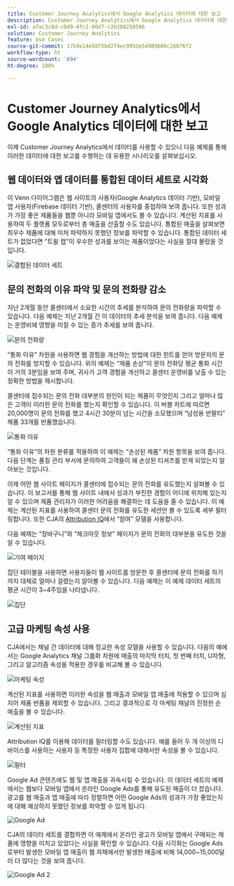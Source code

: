 ```yaml
---
title: Customer Journey Analytics에서 Google Analytics 데이터에 대한 보고
description: Customer Journey Analytics에서 Google Analytics 데이터에 대한 유용한 보고서 표시
exl-id: a7ac3c8d-c0d9-4fc2-80d7-c2b388250586
solution: Customer Journey Analytics
feature: Use Cases
source-git-commit: 17b9e14e58f5bd2f4ec995de54989b00c26076f2
workflow-type: ht
source-wordcount: '694'
ht-degree: 100%

---
```


# Customer Journey Analytics에서 Google Analytics 데이터에 대한 보고

이제 Customer Journey Analytics에서 데이터를 사용할 수 있으니 다음 예제를 통해 이러한 데이터에 대한 보고를 수행하는 데 유용한 시나리오를 살펴보십시오.

## 웹 데이터와 앱 데이터를 통합된 데이터 세트로 시각화

이 Venn 다이어그램은 웹 사이트의 사용자(Google Analytics 데이터 기반), 모바일 앱 사용자(Firebase 데이터 기반), 콜센터의 사용자를 중첩하여 보여 줍니다. 또한 성과가 가장 좋은 제품들을 웹뿐 아니라 모바일 앱에서도 볼 수 있습니다. 계산된 지표를 사용하여 두 플랫폼 모두로부터 총 매출을 산출할 수도 있습니다. 통합된 매출을 살펴보면 최우수 제품에 대해 미처 파악하지 못했던 정보를 파악할 수 있습니다. 통합된 데이터 세트가 없었다면 &quot;트윌 캡&quot;이 우수한 성과를 보이는 제품이었다는 사실을 절대 몰랐을 것입니다.

![결합된 데이터 세트](../assets/combined-datasets.png)

## 문의 전화의 이유 파악 및 문의 전화량 감소

지난 2개월 동안 콜센터에서 소요한 시간의 추세를 분석하여 문의 전화량을 파악할 수 있습니다. 다음 예제는 지난 2개월 간 이 데이터의 추세 분석을 보여 줍니다. 다음 예제는 운영비에 영향을 미칠 수 있는 증가 추세를 보여 줍니다.

![문의 전화량](../assets/call-volume.png)

“통화 이유” 차원을 사용하면 웹 경험을 개선하는 방법에 대한 힌트를 얻어 방문자의 문의 전화를 방지할 수 있습니다. 위의 예제는 “제품 손상”이 문의 전화당 평균 통화 시간이 거의 3분임을 보여 주며, 귀사가 고객 경험을 개선하고 콜센터 운영비를 낮출 수 있는 정확한 방법을 제시합니다.

콜센터에 접수되는 문의 전화 대부분의 원인이 되는 제품이 무엇인지 그리고 얼마나 많은 고객이 이러한 문의 전화를 했는지 확인할 수 있습니다. 이 버블 차트에 따르면 20,000명이 문의 전화를 했고 4시간 30분이 넘는 시간을 소모했으며 “남성용 반팔티” 제품 33개를 반품했습니다.

![통화 이유](../assets/call-reason.png)

“통화 이유”의 차원 분류를 적용하여 이 예제는 “손상된 제품” 차원 항목을 보여 줍니다. 다음 단계는 품질 관리 부서에 문의하여 고객들이 왜 손상된 티셔츠를 받게 되었는지 알아보는 것입니다.

이제 어떤 웹 사이트 페이지가 콜센터에 접수되는 문의 전화를 유도했는지 살펴볼 수 있습니다. 이 보고서를 통해 웹 사이트 내에서 성과가 부진한 경험이 어디에 위치해 있는지 알 수 있으며 제품 관리자가 이러한 어려움을 해결하는 데 도움을 줄 수 있습니다. 이 예제는 계산된 지표를 사용하여 콜센터 문의 전화를 유도한 세션만 볼 수 있도록 세부 필터링합니다. 또한 CJA의 [Attribution IQ](https://experienceleague.adobe.com/docs/analytics-platform/using/cja-workspace/attribution/models.html#cja-workspace)에서 “참여” 모델을 사용합니다.

다음 예제는 “장바구니”와 “체크아웃 정보” 페이지가 문의 전화의 대부분을 유도한 것을 알 수 있습니다.

![기여 페이지](../assets/contributing-pages.png)

집단 테이블을 사용하면 사용자들이 웹 사이트를 방문한 후 콜센터에 문의 전화를 하기까지 대체로 얼마나 걸렸는지 알아볼 수 있습니다. 다음 예제는 이 예제 데이터 세트의 평균 시간이 3~4주임을 나타냅니다.

![집단](../assets/cohort.png)

## 고급 마케팅 속성 사용

CJA에서는 채널 간 데이터에 대해 정교한 속성 모델을 사용할 수 있습니다. 다음의 예에서는 Google Analytics 채널 그룹화 차원에 매출의 마지막 터치, 첫 번째 터치, U자형, 그리고 알고리즘 속성을 적용한 경우를 비교해 볼 수 있습니다.

![마케팅 속성](../assets/mktg-attribution.png)

계산된 지표를 사용하면 이러한 속성을 웹 매출과 모바일 앱 매출에 적용할 수 있으며 심지어 제품 반품을 제외할 수 있습니다. 그리고 결과적으로 각 마케팅 채널의 진정한 순 매출을 볼 수 있습니다.

![계산된 지표](../assets/calc-metric.png)

Attribution IQ를 이용해 데이터를 필터링할 수도 있습니다. 예를 들어 두 개 이상의 디바이스를 사용하는 사용자 등 특정한 사용자 집합에 대해서만 속성을 볼 수 있습니다.

![필터](../assets/filter.png)

Google Ad 콘텐츠에도 웹 및 앱 매출을 귀속시킬 수 있습니다. 이 데이터 세트의 예제에서는 웹보다 모바일 앱에서 온라인 Google Ads를 통해 유도된 매출이 더 컸습니다. 광고를 웹 매출과 앱 매출에 따라 정렬하면 어떤 Google Ads의 성과가 가장 좋았는지에 대해 예상하지 못했던 정보를 파악할 수 있게 됩니다.

![Google Ad](../assets/google-ad.png)

CJA의 데이터 세트를 결합하면 이 예제에서 온라인 광고가 모바일 앱에서 구매되는 제품에 영향을 미치고 있었다는 사실을 확인할 수 있습니다. 다음 시각화는 Google Ads로부터 발생한 모바일 앱 매출이 웹 자체에서만 발생한 매출에 비해 14,000~15,000달러 더 많다는 것을 보여 줍니다.

![Google Ad 2](../assets/google-ad2.png)
